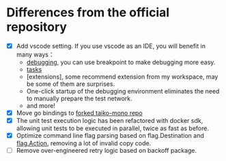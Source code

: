 # Differences from the official repository

- [x] Add vscode setting. If you use vscode as an IDE, you will benefit in many ways：
  - [debugging](https://code.visualstudio.com/docs/editor/debugging), you can use breakpoint to make debugging more easy.
  - [tasks](https://code.visualstudio.com/docs/editor/tasks)
  - [extensions], some recommend extension from my workspace, may be some of them are surprises.
  - One-click startup of the debugging environment eliminates the need to manually prepare the test network.
  - and more!
- [x] Move go bindings to [forked taiko-mono repo](https://github.com/phenix3443/taiko-mono)
- [x] The unit test execution logic has been refactored with docker sdk, allowing unit tests to be executed in parallel, twice as fast as before.
- [x] Optimize command line flag parsing based on flag.Destination and [flag.Action](https://cli.urfave.org/v2/examples/flags/#flag-actions), removing a lot of invalid copy code.
- [ ] Remove over-engineered retry logic based on backoff package.
